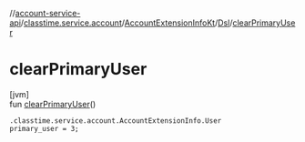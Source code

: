 //[account-service-api](../../../../index.md)/[classtime.service.account](../../index.md)/[AccountExtensionInfoKt](../index.md)/[Dsl](index.md)/[clearPrimaryUser](clear-primary-user.md)

# clearPrimaryUser

[jvm]\
fun [clearPrimaryUser](clear-primary-user.md)()

<code>.classtime.service.account.AccountExtensionInfo.User primary_user = 3;</code>
